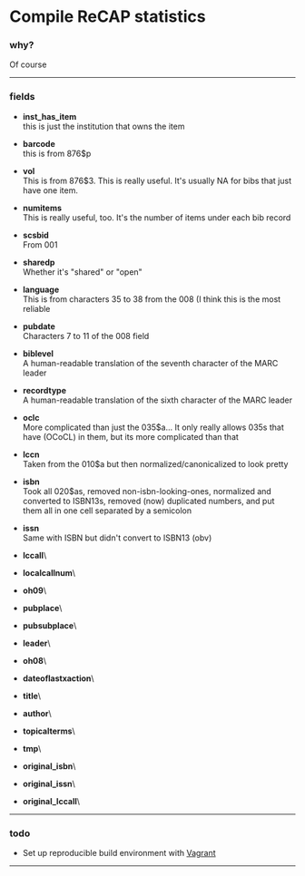 
# Compile ReCAP statistics

### why?

Of course

---

### fields

  - __inst_has_item__\
    this is just the institution that owns the item

  - __barcode__\
    this is from 876\$p

  - __vol__\
    This is from 876\$3. This is really useful. It's usually NA for
    bibs that just have one item.

  - __numitems__\
    This is really useful, too. It's the number of items under each
    bib record

  - __scsbid__\
    From 001

  - __sharedp__\
    Whether it's "shared" or "open"

  - __language__\
    This is from characters 35 to 38 from the 008 (I think this is
    the most reliable

  - __pubdate__\
    Characters 7 to 11 of the 008 field

  - __biblevel__\
    A human-readable translation of the seventh character of the
    MARC leader

  - __recordtype__\
    A human-readable translation of the sixth character of the
    MARC leader

  - __oclc__\
    More complicated than just the 035\$a... It only really allows
    035s that have (OCoCL) in them, but its more complicated than that

  - __lccn__\
    Taken from the 010\$a but then normalized/canonicalized to look pretty

  - __isbn__\
    Took all 020\$as, removed non-isbn-looking-ones, normalized and converted
    to ISBN13s, removed (now) duplicated numbers, and put them all in one
    cell separated by a semicolon

  - __issn__\
    Same with ISBN but didn't convert to ISBN13 (obv)

  - __lccall__\

  - __localcallnum__\

  - __oh09__\

  - __pubplace__\

  - __pubsubplace__\

  - __leader__\

  - __oh08__\

  - __dateoflastxaction__\

  - __title__\

  - __author__\

  - __topicalterms__\

  - __tmp__\

  - __original_isbn__\

  - __original_issn__\

  - __original_lccall__\



---

### todo
  - Set up reproducible build environment with [Vagrant](https://www.vagrantup.com/)

---


